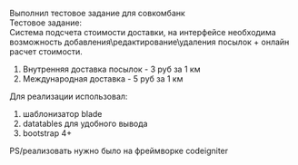 Выполнил тестовое задание для совкомбанк<br>
Тестовое задание:<br>
Система подсчета стоимости доставки, на интерфейсе необходима возможность добавления\редактирование\удаления посылок + онлайн расчет стоимости.
1. Внутренняя доставка посылок - 3 руб за 1 км
2. Международная доставка - 5 руб за 1 км

Для реализации использовал:
1. шаблонизатор blade
2. datatables для удобного вывода
3. bootstrap 4+

PS/реализовать нужно было на фреймворке codeigniter